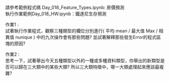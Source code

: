 
請參考範例程式碼 Day_018_Feature_Types.ipynb: 房價預測  
執行作業範例Day_018_HW.ipynb：鐵達尼生存預測   


作業1 :   
試著執行作業程式，觀察三種類型的欄位分別進行( 平均 mean / 最大值 Max / 相異值 nunique ) 中的九次操作會有那些問題? 並試著解釋那些發生Error的程式區塊的原因?  


作業2 :   
思考一下，試著舉出今天五種類型以外的一種或多種資料類型，你舉出的新類型是否可以歸在三大類中的某些大類? 所以三大類特徵中，哪一大類處理起來應該最複雜?  